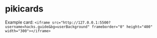 # pikicards 

Example card: ```<iframe src="http://127.0.0.1:5500?username=hacks.guide&bg=userBackground" frameborder="0" height="400" width="300"></iframe>```